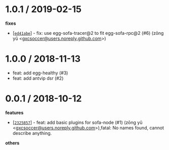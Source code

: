 
1.0.1 / 2019-02-15
==================

**fixes**
  * [[`ed41abe`](http://github.com/alipay/sofa-node/commit/ed41abe3567ad8c14093ba158893b09fc63b2599)] - fix: use egg-sofa-tracer@2 to fit egg-sofa-rpc@2 (#6) (zōng yǔ <<gxcsoccer@users.noreply.github.com>>)

1.0.0 / 2018-11-13
==================

  * feat: add egg-healthy (#3)
  * feat: add antvip dsr (#2)

0.0.1 / 2018-10-12
==================

**features**
  * [[`2325857`](http://github.com/alipay/sofa-node/commit/2325857ac46de98cdae7326ead41949bff0c6a25)] - feat: add basic plugins for sofa-node (#1) (zōng yǔ <<gxcsoccer@users.noreply.github.com>>),fatal: No names found, cannot describe anything.

**others**

